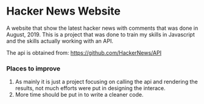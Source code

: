 # Hacker News Website
A website that show the latest hacker news with comments that was done in August, 2019.
This is a project that was done to train my skills in Javascript and the skills actually working with an API.


The api is obtained from: https://github.com/HackerNews/API

### Places to improve
1. As mainly it is just a project focusing on calling the api and rendering the results, not much efforts were put in designing the interace.
2. More time should be put in to write a cleaner code.
